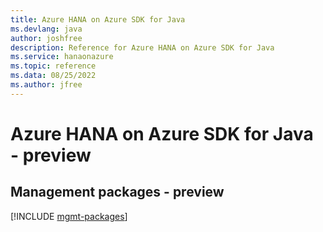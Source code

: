 ```yaml
---
title: Azure HANA on Azure SDK for Java
ms.devlang: java
author: joshfree
description: Reference for Azure HANA on Azure SDK for Java
ms.service: hanaonazure
ms.topic: reference
ms.data: 08/25/2022
ms.author: jfree
---
```

# Azure HANA on Azure SDK for Java - preview

## Management packages - preview
[!INCLUDE [mgmt-packages](hana-on-azure-mgmt-index.md)]